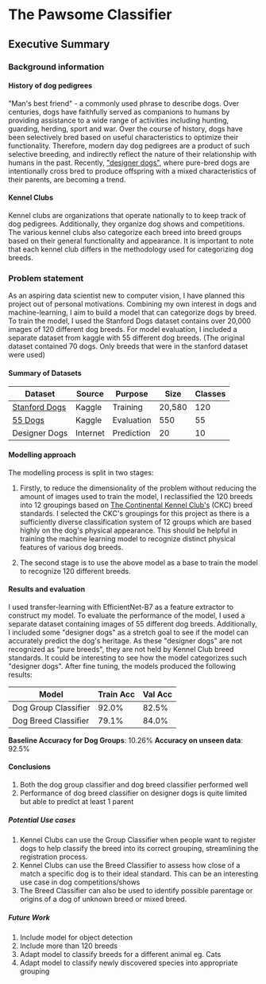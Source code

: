 # The Pawsome Classifier
## Executive Summary

### Background information
#### History of dog pedigrees
"Man's best friend" - a commonly used phrase to describe dogs. Over centuries, dogs have faithfully served as companions to humans by providing assistance to a wide range of activities including hunting, guarding, herding, sport and war. Over the course of history, dogs have been selectively bred based on useful characteristics to optimize their functionality. Therefore, modern day dog pedigrees are a product of such selective breeding, and indirectly reflect the nature of their relationship with humans in the past. Recently, ["designer dogs"](https://www.thesprucepets.com/what-is-a-designer-dog-breed-1118093), where pure-bred dogs are intentionally cross bred to produce offspring with a mixed characteristics of their parents, are becoming a trend.

#### Kennel Clubs
Kennel clubs are organizations that operate nationally to to keep track of dog pedigrees. Additionally, they organize dog shows and competitions. The various kennel clubs also categorize each breed into breed groups based on their general functionality and appearance. It is important to note that each kennel club differs in the methodology used for categorizing dog breeds.

### Problem statement
As an aspiring data scientist new to computer vision, I have planned this project out of personal motivations. Combining my own interest in dogs and machine-learning, I aim to build a model that can categorize dogs by breed. To train the model, I used the Stanford Dogs dataset contains over 20,000 images of 120 different dog breeds. For model evaluation, I included a separate dataset from kaggle with 55 different dog breeds. (The original dataset contained 70 dogs. Only breeds that were in the stanford dataset were used)

#### Summary of Datasets
| Dataset | Source | Purpose | Size | Classes |
|--|--|--|--|--|
| [Stanford Dogs](https://www.kaggle.com/jessicali9530/stanford-dogs-dataset) | Kaggle |Training|20,580|120|
|[55 Dogs](https://www.kaggle.com/gpiosenka/70-dog-breedsimage-data-set)| Kaggle | Evaluation|550|55|
|Designer Dogs|Internet|Prediction|20|10|


#### Modelling approach
The modelling process is split in two stages:
1) Firstly, to reduce the dimensionality of the problem without reducing the amount of images used to train the model, I reclassified the 120 breeds into 12 groupings based on [The Continental Kennel Club's](https://ckcusa.com/) (CKC) breed standards. I selected the CKC's groupings for this project as there is a sufficiently diverse classification system of 12 groups which are based highly on the dog's physical appearance. This should be helpful in training the machine learning model to recognize distinct physical features of various dog breeds.


2) The second stage is to use the above model as a base to train the model to recognize 120 different breeds.

#### Results and evaluation
I used transfer-learning with EfficientNet-B7 as a feature extractor to construct my model. To evaluate the performance of the model, I used a separate dataset containing images of 55 different dog breeds. Additionally, I included some "designer dogs" as a stretch goal to see if the model can accurately predict the dog's heritage. As these "designer dogs" are not recognized as "pure breeds", they are not held by Kennel Club breed standards. It could be interesting to see how the model categorizes such "designer dogs". After fine tuning, the models produced the following results:

| Model | Train Acc |Val Acc|
|--|--|--|
| Dog Group Classifier | 92.0% |82.5%|
|Dog Breed Classifier|79.1%|84.0%|

**Baseline Accuracy for Dog Groups**: 10.26%
**Accuracy on unseen data**: 92.5%

#### Conclusions

 1. Both the dog group classifier and dog breed classifier performed well
 2. Performance of dog breed classifier on designer dogs is quite limited but able to predict at least 1 parent

##### Potential Use cases

 1. Kennel Clubs can use the Group Classifier when people want to register dogs to help classify the breed into its correct grouping, streamlining the registration process.
 2. Kennel Clubs can use the Breed Classifier to assess how close of a match a specific dog is to their ideal standard. This can be an interesting use case in dog competitions/shows
 3. The Breed Classifier can also be used to identify possible parentage or origins of a dog of unknown breed or mixed breed. 

##### Future Work

 1. Include model for object detection
 2. Include more than 120 breeds
 3. Adapt model to classify breeds for a different animal eg. Cats
 4. Adapt model to classify newly discovered species into appropriate grouping